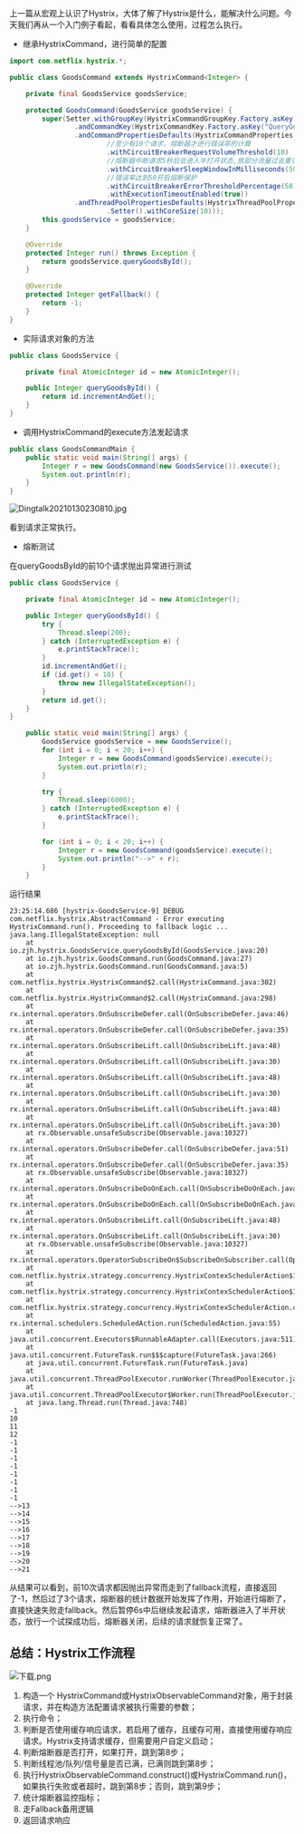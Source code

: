 上一篇从宏观上认识了Hystrix，大体了解了Hystrix是什么，能解决什么问题。今天我们再从一个入门例子看起，看看具体怎么使用，过程怎么执行。

* 继承HystrixCommand，进行简单的配置

```java
import com.netflix.hystrix.*;

public class GoodsCommand extends HystrixCommand<Integer> {

    private final GoodsService goodsService;

    protected GoodsCommand(GoodsService goodsService) {
        super(Setter.withGroupKey(HystrixCommandGroupKey.Factory.asKey("GoodsService"))
                .andCommandKey(HystrixCommandKey.Factory.asKey("QueryGoodsById"))
                .andCommandPropertiesDefaults(HystrixCommandProperties.Setter()
                        //至少有10个请求，熔断器才进行错误率的计算
                        .withCircuitBreakerRequestVolumeThreshold(10)
                        //熔断器中断请求5秒后会进入半打开状态,放部分流量过去重试
                        .withCircuitBreakerSleepWindowInMilliseconds(5000)
                        //错误率达到50开启熔断保护
                        .withCircuitBreakerErrorThresholdPercentage(50)
                        .withExecutionTimeoutEnabled(true))
                .andThreadPoolPropertiesDefaults(HystrixThreadPoolProperties
                        .Setter().withCoreSize(10)));
        this.goodsService = goodsService;
    }

    @Override
    protected Integer run() throws Exception {
        return goodsService.queryGoodsById();
    }

    @Override
    protected Integer getFallback() {
        return -1;
    }
}
```

* 实际请求对象的方法

```java
public class GoodsService {

    private final AtomicInteger id = new AtomicInteger();

    public Integer queryGoodsById() {
        return id.incrementAndGet();
    }
}
```

* 调用HystrixCommand的execute方法发起请求

```java
public class GoodsCommandMain {
    public static void main(String[] args) {
        Integer r = new GoodsCommand(new GoodsService()).execute();
        System.out.println(r);
    }
}
```

![Dingtalk20210130230810.jpg](assets/20210130230824-sftkfix-Dingtalk_20210130230810.jpg)

看到请求正常执行。

* 熔断测试

在queryGoodsById的前10个请求抛出异常进行测试

```java
public class GoodsService {

    private final AtomicInteger id = new AtomicInteger();

    public Integer queryGoodsById() {
        try {
            Thread.sleep(200);
        } catch (InterruptedException e) {
            e.printStackTrace();
        }
        id.incrementAndGet();
        if (id.get() < 10) {
            throw new IllegalStateException();
        }
        return id.get();
    }
}
```

```java
    public static void main(String[] args) {
        GoodsService goodsService = new GoodsService();
        for (int i = 0; i < 20; i++) {
            Integer r = new GoodsCommand(goodsService).execute();
            System.out.println(r);
        }

        try {
            Thread.sleep(6000);
        } catch (InterruptedException e) {
            e.printStackTrace();
        }

        for (int i = 0; i < 20; i++) {
            Integer r = new GoodsCommand(goodsService).execute();
            System.out.println("-->" + r);
        }
    }
```

运行结果

```log
23:25:14.686 [hystrix-GoodsService-9] DEBUG com.netflix.hystrix.AbstractCommand - Error executing HystrixCommand.run(). Proceeding to fallback logic ...
java.lang.IllegalStateException: null
	at io.zjh.hystrix.GoodsService.queryGoodsById(GoodsService.java:20)
	at io.zjh.hystrix.GoodsCommand.run(GoodsCommand.java:27)
	at io.zjh.hystrix.GoodsCommand.run(GoodsCommand.java:5)
	at com.netflix.hystrix.HystrixCommand$2.call(HystrixCommand.java:302)
	at com.netflix.hystrix.HystrixCommand$2.call(HystrixCommand.java:298)
	at rx.internal.operators.OnSubscribeDefer.call(OnSubscribeDefer.java:46)
	at rx.internal.operators.OnSubscribeDefer.call(OnSubscribeDefer.java:35)
	at rx.internal.operators.OnSubscribeLift.call(OnSubscribeLift.java:48)
	at rx.internal.operators.OnSubscribeLift.call(OnSubscribeLift.java:30)
	at rx.internal.operators.OnSubscribeLift.call(OnSubscribeLift.java:48)
	at rx.internal.operators.OnSubscribeLift.call(OnSubscribeLift.java:30)
	at rx.internal.operators.OnSubscribeLift.call(OnSubscribeLift.java:48)
	at rx.internal.operators.OnSubscribeLift.call(OnSubscribeLift.java:30)
	at rx.Observable.unsafeSubscribe(Observable.java:10327)
	at rx.internal.operators.OnSubscribeDefer.call(OnSubscribeDefer.java:51)
	at rx.internal.operators.OnSubscribeDefer.call(OnSubscribeDefer.java:35)
	at rx.Observable.unsafeSubscribe(Observable.java:10327)
	at rx.internal.operators.OnSubscribeDoOnEach.call(OnSubscribeDoOnEach.java:41)
	at rx.internal.operators.OnSubscribeDoOnEach.call(OnSubscribeDoOnEach.java:30)
	at rx.internal.operators.OnSubscribeLift.call(OnSubscribeLift.java:48)
	at rx.internal.operators.OnSubscribeLift.call(OnSubscribeLift.java:30)
	at rx.Observable.unsafeSubscribe(Observable.java:10327)
	at rx.internal.operators.OperatorSubscribeOn$SubscribeOnSubscriber.call(OperatorSubscribeOn.java:100)
	at com.netflix.hystrix.strategy.concurrency.HystrixContexSchedulerAction$1.call(HystrixContexSchedulerAction.java:56)
	at com.netflix.hystrix.strategy.concurrency.HystrixContexSchedulerAction$1.call(HystrixContexSchedulerAction.java:47)
	at com.netflix.hystrix.strategy.concurrency.HystrixContexSchedulerAction.call(HystrixContexSchedulerAction.java:69)
	at rx.internal.schedulers.ScheduledAction.run(ScheduledAction.java:55)
	at java.util.concurrent.Executors$RunnableAdapter.call(Executors.java:511)
	at java.util.concurrent.FutureTask.run$$$capture(FutureTask.java:266)
	at java.util.concurrent.FutureTask.run(FutureTask.java)
	at java.util.concurrent.ThreadPoolExecutor.runWorker(ThreadPoolExecutor.java:1149)
	at java.util.concurrent.ThreadPoolExecutor$Worker.run(ThreadPoolExecutor.java:624)
	at java.lang.Thread.run(Thread.java:748)
-1
10
11
12
-1
-1
-1
-1
-1
-1
-1
-1
-->13
-->14
-->15
-->16
-->17
-->18
-->19
-->20
-->21
```

从结果可以看到，前10次请求都因抛出异常而走到了fallback流程，直接返回了-1，然后过了3个请求，熔断器的统计数据开始发挥了作用，开始进行熔断了，直接快速失败走fallback。然后暂停6s中后继续发起请求，熔断器进入了半开状态，放行一个试探成功后，熔断器关闭，后续的请求就恢复正常了。

## 总结：Hystrix工作流程

![下载.png](assets/20210130230413-7uyjlm5-%E4%B8%8B%E8%BD%BD.png)

1. 构造一个 HystrixCommand或HystrixObservableCommand对象，用于封装请求，并在构造方法配置请求被执行需要的参数；
2. 执行命令；
3. 判断是否使用缓存响应请求，若启用了缓存，且缓存可用，直接使用缓存响应请求。Hystrix支持请求缓存，但需要用户自定义启动；
4. 判断熔断器是否打开，如果打开，跳到第8步；
5. 判断线程池/队列/信号量是否已满，已满则跳到第8步；
6. 执行HystrixObservableCommand.construct()或HystrixCommand.run()，如果执行失败或者超时，跳到第8步；否则，跳到第9步；
7. 统计熔断器监控指标；
8. 走Fallback备用逻辑
9. 返回请求响应
